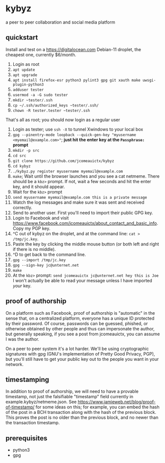 # kybyz
a peer to peer collaboration and social media platform

## quickstart

Install and test on a <https://digitalocean.com> Debian-11 droplet, the cheapest
one, currently $6/month.

1. Login as root
2. `apt update`
3. `apt upgrade`
4. `apt install firefox-esr python3 pylint3 gpg git xauth make uwsgi-plugin-python3`
6. `adduser tester`
7. `usermod -a -G sudo tester`
8. `mkdir ~tester/.ssh`
9. `cp ~/.ssh/authorized_keys ~tester/.ssh/`
10. `chown -R tester.tester ~tester/.ssh`

That's all as root; you should now login as a regular user

1. Login as tester; use `ssh -X` to tunnel Xwindows to your local box
2. `gpg --pinentry-mode loopback --quick-gen-key "myusername <myemail@example.com>"`; **just hit the enter key at the `Passphrase:` prompt**
3. `mkdir -p src`
4. `cd src`
5. `git clone https://github.com/jcomeauictx/kybyz`
6. `cd kybyz`
7. `./kybyz.py register myusername myemail@example.com`
7. `make`; Wait until the browser launches and you see a cat netmeme. There should be a `kbz>` prompt. If not, wait a few seconds and hit the enter key, and it should appear.
8. Wait for the `kbz>` prompt
9. `send myusername myemail@example.com this is a private message`
10. Watch the log messages and make sure it was sent and received correctly.
11. Send to another user. First you'll need to import their public GPG key.
12. Login to Facebook and visit <https://www.facebook.com/jcomeauictx/about_contact_and_basic_info>. Copy my PGP key.
13. ^C out of kybyz on the droplet, and at the command line: `cat > /tmp/jc.key`.
14. Paste the key by clicking the middle mouse button (or both left and right if there is no middle).
15. ^D to get back to the command line.
16. `gpg --import /tmp/jc.key`
17. `gpg --sign-key jc@unternet.net`
18. `make`
19. At the `kbz>` prompt: `send jcomeauictx jc@unternet.net hey this is Joe`
I won't actually be able to read your message unless I have imported *your* key.

## proof of authorship

On a platform such as Facebook, proof of authorship is "automatic" in the sense
that, on a centralized platform, everyone has a unique ID protected by their
password. Of course, passwords can be guessed, phished, or otherwise obtained
by other people and thus can impersonate the author, but generally speaking,
if you see a post from jcomeauictx, you can assume I was the author.

On a peer to peer system it's a lot harder. We'll be using cryptographic
signatures with gpg (GNU's implementation of Pretty Good Privacy, PGP), but
you'll still have to get your public key out to the people you want in your
network.

## timestamping

In addition to proof of authorship, we will need to have a provable timestamp,
not just the falsifiable "timestamp" field currently in
example.kybyz/netmeme.json. See
<https://www.jamieweb.net/blog/proof-of-timestamp/> for some ideas on this; for
example, you can embed the hash of the post in a BCH transaction along with
the hash of the previous block. This proves the post is no older than the
previous block, and no newer than the transaction timestamp.

## prerequisites

* python3
* gpg
